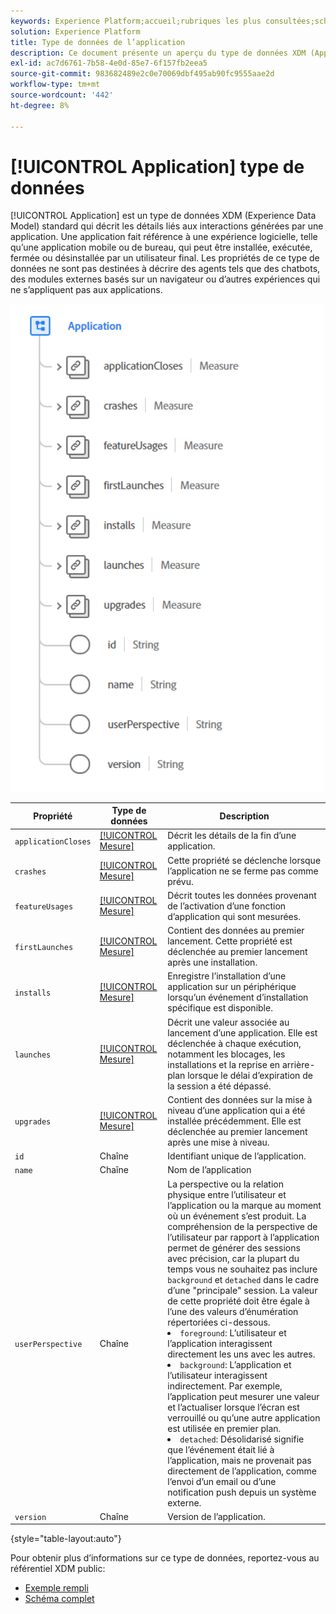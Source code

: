 ```yaml
---
keywords: Experience Platform;accueil;rubriques les plus consultées;schéma;schéma;XDM;champs;schémas;schémas;application;type de données;type de données;type de données
solution: Experience Platform
title: Type de données de l’application
description: Ce document présente un aperçu du type de données XDM (Application Experience Data Model).
exl-id: ac7d6761-7b58-4e0d-85e7-6f157fb2eea5
source-git-commit: 983682489e2c0e70069dbf495ab90fc9555aae2d
workflow-type: tm+mt
source-wordcount: '442'
ht-degree: 8%

---
```


# [!UICONTROL Application] type de données

[!UICONTROL Application] est un type de données XDM (Experience Data Model) standard qui décrit les détails liés aux interactions générées par une application. Une application fait référence à une expérience logicielle, telle qu’une application mobile ou de bureau, qui peut être installée, exécutée, fermée ou désinstallée par un utilisateur final. Les propriétés de ce type de données ne sont pas destinées à décrire des agents tels que des chatbots, des modules externes basés sur un navigateur ou d’autres expériences qui ne s’appliquent pas aux applications.

<img src="../images/data-types/application.PNG" width="500" /><br />

| Propriété | Type de données | Description |
| --- | --- | --- |
| `applicationCloses` | [[!UICONTROL Mesure]](./measure.md) | Décrit les détails de la fin d’une application. |
| `crashes` | [[!UICONTROL Mesure]](./measure.md) | Cette propriété se déclenche lorsque l’application ne se ferme pas comme prévu. |
| `featureUsages` | [[!UICONTROL Mesure]](./measure.md) | Décrit toutes les données provenant de l’activation d’une fonction d’application qui sont mesurées. |
| `firstLaunches` | [[!UICONTROL Mesure]](./measure.md) | Contient des données au premier lancement. Cette propriété est déclenchée au premier lancement après une installation. |
| `installs` | [[!UICONTROL Mesure]](./measure.md) | Enregistre l’installation d’une application sur un périphérique lorsqu’un événement d’installation spécifique est disponible. |
| `launches` | [[!UICONTROL Mesure]](./measure.md) | Décrit une valeur associée au lancement d’une application. Elle est déclenchée à chaque exécution, notamment les blocages, les installations et la reprise en arrière-plan lorsque le délai d’expiration de la session a été dépassé. |
| `upgrades` | [[!UICONTROL Mesure]](./measure.md) | Contient des données sur la mise à niveau d’une application qui a été installée précédemment. Elle est déclenchée au premier lancement après une mise à niveau. |
| `id` | Chaîne | Identifiant unique de l’application. |
| `name` | Chaîne | Nom de l’application  |
| `userPerspective` | Chaîne | La perspective ou la relation physique entre l’utilisateur et l’application ou la marque au moment où un événement s’est produit. La compréhension de la perspective de l’utilisateur par rapport à l’application permet de générer des sessions avec précision, car la plupart du temps vous ne souhaitez pas inclure `background` et `detached` dans le cadre d’une &quot;principale&quot; session. La valeur de cette propriété doit être égale à l’une des valeurs d’énumération répertoriées ci-dessous. <li> `foreground`: L’utilisateur et l’application interagissent directement les uns avec les autres. </li> <li> `background`: L’application et l’utilisateur interagissent indirectement. Par exemple, l’application peut mesurer une valeur et l’actualiser lorsque l’écran est verrouillé ou qu’une autre application est utilisée en premier plan.  </li> <li> `detached`: Désolidarisé signifie que l’événement était lié à l’application, mais ne provenait pas directement de l’application, comme l’envoi d’un email ou d’une notification push depuis un système externe. |
| `version` | Chaîne | Version de l’application. |

{style=&quot;table-layout:auto&quot;}

Pour obtenir plus d’informations sur ce type de données, reportez-vous au référentiel XDM public:

* [Exemple rempli](https://github.com/adobe/xdm/blob/master/components/datatypes/channels/application.example.1.json)
* [Schéma complet](https://github.com/adobe/xdm/blob/master/components/datatypes/channels/application.schema.json)
